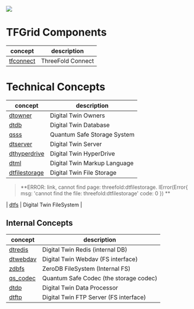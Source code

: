 ![](twin__concepts.png  )

# TFGrid Components

| concept                | description       |
| ---------------------- | ----------------- |
| [tfconnect](threefold__tfconnect.md) | ThreeFold Connect |

# Technical Concepts

| concept                        | description                  |
| ------------------------------ | ---------------------------- |
| [dtowner](threefold__dtowner.md)             | Digital Twin Owners          |
| [dtdb](threefold__dtdb.md)                   | Digital Twin Database        |
| [qsss](threefold__qsss.md)                   | Quantum Safe Storage System  |
| [dtserver](threefold__dtserver.md)           | Digital Twin Server          |
| [dthyperdrive](threefold__dthyperdrive.md)   | Digital Twin HyperDrive      |
| [dtml](threefold__dtml.md)                   | Digital Twin Markup Language |
| [dtfilestorage](threefold:dtfilestorage) | Digital Twin File Storage    |
> **ERROR: link, cannot find page: threefold:dtfilestorage.
IError(Error{
    msg: 'cannot find the file: threefold:dtfilestorage'
    code: 0
}) **<BR>


| [dtfs](threefold__dtfs.md)                   | Digital Twin FileSystem      |

## Internal Concepts

| concept              | description                            |
| -------------------- | -------------------------------------- |
| [dtredis](threefold__dtredis.md)   | Digital Twin Redis (internal DB)       |
| [dtwebdav](threefold__dtwebdav.md) | Digital Twin Webdav (FS interface)     |
| [zdbfs](threefold__zdbfs.md)       | ZeroDB FileSystem (Internal FS)        |
| [qs_codec](threefold__qs_codec.md) | Quantum Safe Codec (the storage codec) |
| [dtdp](threefold__dtdp.md)         | Digital Twin Data Processor            |
| [dtftp](threefold__dtftp.md)       | Digital Twin FTP Server (FS interface) |